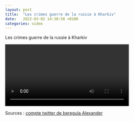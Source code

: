 ```yaml
---
layout: post
title:  "Les crimes guerre de la russie à Kharkiv"
date:   2022-03-02 14:30:58 +0100
categories: video
---
```


Les crimes guerre de la russie à Kharkiv


<video controls width="400">
    <source src="./assets/videos/Putin-crime-in-Kharkiv.webm"
            type="video/webm">
    <source src="./assets/videos/Putin-crime-in-Kharkiv.mp4"
            type="video/mp4">
    Sorry, your browser doesn't support embedded videos.
</video>

<!--<iframe width="560" height="315" src="https://www.youtube.com/embed/YYJCODB0cLM" title="YouTube video player" frameborder="0" allow="accelerometer; autoplay; clipboard-write; encrypted-media; gyroscope; picture-in-picture" allowfullscreen></iframe>-->

Sources : <a href="https://twitter.com/nftsplanet/status/1499023547402002432">compte twitter de beregula Alexander</a>